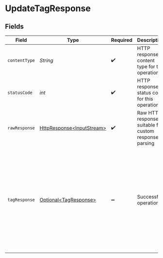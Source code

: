 # UpdateTagResponse


## Fields

| Field                                                                                                                                                   | Type                                                                                                                                                    | Required                                                                                                                                                | Description                                                                                                                                             | Example                                                                                                                                                 |
| ------------------------------------------------------------------------------------------------------------------------------------------------------- | ------------------------------------------------------------------------------------------------------------------------------------------------------- | ------------------------------------------------------------------------------------------------------------------------------------------------------- | ------------------------------------------------------------------------------------------------------------------------------------------------------- | ------------------------------------------------------------------------------------------------------------------------------------------------------- |
| `contentType`                                                                                                                                           | *String*                                                                                                                                                | :heavy_check_mark:                                                                                                                                      | HTTP response content type for this operation                                                                                                           |                                                                                                                                                         |
| `statusCode`                                                                                                                                            | *int*                                                                                                                                                   | :heavy_check_mark:                                                                                                                                      | HTTP response status code for this operation                                                                                                            |                                                                                                                                                         |
| `rawResponse`                                                                                                                                           | [HttpResponse\<InputStream>](https://docs.oracle.com/en/java/javase/11/docs/api/java.net.http/java/net/http/HttpResponse.html)                          | :heavy_check_mark:                                                                                                                                      | Raw HTTP response; suitable for custom response parsing                                                                                                 |                                                                                                                                                         |
| `tagResponse`                                                                                                                                           | [Optional\<TagResponse>](../../models/shared/TagResponse.md)                                                                                            | :heavy_minus_sign:                                                                                                                                      | Successful operation                                                                                                                                    | {<br/>"tagId": "18dccc91-0ab1-4f72-9ed7-0b8fc27c5826",<br/>"name": "Analytics Team",<br/>"color": "FF5733",<br/>"workspaceId": "871d9b60-11d1-44cb-8c92-c246d53bf87e"<br/>} |